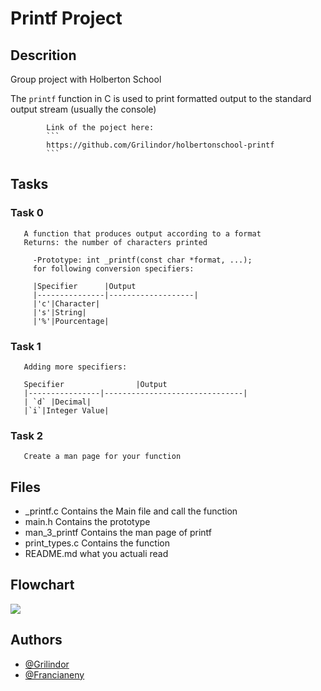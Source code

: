 # Printf Project


## Descrition

   Group project with Holberton School

   The `printf` function in C is used to print formatted output to the
   standard output stream (usually the console)

            Link of the poject here:
            ```
            https://github.com/Grilindor/holbertonschool-printf
            ```

## Tasks

   ### Task 0

       A function that produces output according to a format
       Returns: the number of characters printed

         -Prototype: int _printf(const char *format, ...);
         for following conversion specifiers:

         |Specifier      |Output
         |---------------|-------------------|
         |'c'|Character|
         |'s'|String|
         |'%'|Pourcentage|


   ### Task 1

       Adding more specifiers:

       Specifier                |Output
       |----------------|-------------------------------|
       | `d` |Decimal|
       |`i`|Integer Value|


   ### Task 2

       Create a man page for your function

## Files

   - _printf.c          Contains the Main file and call the function
   - main.h             Contains the prototype
   - man_3_printf       Contains the man page of printf
   - print_types.c      Contains the function
   - README.md          what you actuali read
## Flowchart

   <img src="https://github.com/Grilindor/holbertonschool-printf/issues/1#issue-2212860818">

## Authors

   -    [@Grilindor](https://github.com/Grilindor)
   -    [@Francianeny](https://github.com/Francianeny)
